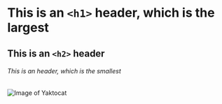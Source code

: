 # This is an `<h1>` header, which is the largest

## This is an `<h2>` header

###### This is an header, which is the smallest


![Image of Yaktocat](https://octodex.github.com/images/yaktocat.png)
